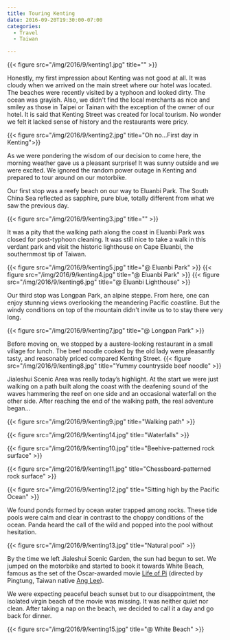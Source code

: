 ```yaml
---
title: Touring Kenting
date: 2016-09-20T19:30:00-07:00
categories:
  - Travel
  - Taiwan

---
```

{{< figure src="/img/2016/9/kenting1.jpg" title="" >}}

Honestly, my first impression about Kenting was not good at all. It was cloudy when we arrived on the main street where our hotel was located. The beaches were recently visited by a typhoon and looked dirty. The ocean was grayish. Also, we didn't find the local merchants as nice and smiley as those in Taipei or Tainan with the exception of the owner of our hotel. It is said that Kenting Street was created for local tourism. No wonder we felt it lacked sense of history and the restaurants were pricy.

<!--more-->

{{< figure src="/img/2016/9/kenting2.jpg" title="Oh no...First day in Kenting">}}

As we were pondering the wisdom of our decision to come here, the morning weather gave us a pleasant surprise! It was sunny outside and we were excited. We ignored the random power outage in Kenting and prepared to tour around on our motorbike.

Our first stop was a reefy beach on our way to Eluanbi Park. The South China Sea reflected as sapphire, pure blue, totally different from what we saw the previous day.

{{< figure src="/img/2016/9/kenting3.jpg" title="" >}}

It was a pity that the walking path along the coast in Eluanbi Park was closed for post-typhoon cleaning. It was still nice to take a walk in this verdant park and visit the historic lighthouse on Cape Eluanbi, the southernmost tip of Taiwan.

{{< figure src="/img/2016/9/kenting5.jpg" title="@ Eluanbi Park" >}}
{{< figure src="/img/2016/9/kenting4.jpg" title="@ Eluanbi Park" >}}
{{< figure src="/img/2016/9/kenting6.jpg" title="@ Eluanbi Lighthouse" >}}

Our third stop was Longpan Park, an alpine steppe. From here, one can enjoy stunning views overlooking the meandering Pacific coastline. But the windy conditions on top of the mountain didn't invite us to to stay there very long.

{{< figure src="/img/2016/9/kenting7.jpg" title="@ Longpan Park" >}}


Before moving on, we stopped by a austere-looking restaurant in a small village for lunch. The beef noodle cooked by the old lady were pleasantly tasty, and reasonably priced compared Kenting Street.
{{< figure src="/img/2016/9/kenting8.jpg" title="Yummy countryside beef noodle" >}}

Jialeshui Scenic Area was really today’s highlight. At the start we were just walking on a path built along the coast with the deafening sound of the waves hammering the reef on one side and an occasional waterfall on the other side. After reaching the end of the walking path, the real adventure began...

{{< figure src="/img/2016/9/kenting9.jpg" title="Walking path" >}}

{{< figure src="/img/2016/9/kenting14.jpg" title="Waterfalls" >}}

{{< figure src="/img/2016/9/kenting10.jpg" title="Beehive-patterned rock surface" >}}

{{< figure src="/img/2016/9/kenting11.jpg" title="Chessboard-patterned rock surface" >}}

{{< figure src="/img/2016/9/kenting12.jpg" title="Sitting high by the Pacific Ocean" >}}

We found ponds formed by ocean water trapped among rocks. These tide pools were calm and clear in contrast to the choppy conditions of the ocean.  Panda heard the call of the wild and popped into the pool without hesitation.

{{< figure src="/img/2016/9/kenting13.jpg" title="Natural pool" >}}

By the time we left Jialeshui Scenic Garden, the sun had begun to set. We jumped on the motorbike and started to book it towards White Beach, famous as the set of the Oscar-awarded movie [Life of Pi](http://www.imdb.com/title/tt0454876) (directed by Pingtung, Taiwan native [Ang Lee](www.imdb.com/name/nm0000487)).

We were expecting peaceful beach sunset but to our disappointment, the isolated virgin beach of the movie was missing. It was neither quiet nor clean. After taking a nap on the beach, we decided to call it a day and go back for dinner.

{{< figure src="/img/2016/9/kenting15.jpg" title="@ White Beach" >}}
